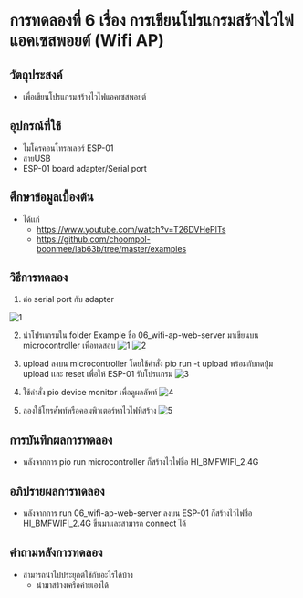 # การทดลองที่ 6 เรื่อง การเขียนโปรแกรมสร้างไวไฟแอคเซสพอยต์ (Wifi AP)

## วัตถุประสงค์
* เพื่อเขียนโปรแกรมสร้างไวไฟแอคเซสพอยต์

## อุปกรณ์ที่ใช้
* ไมโครคอนโทรลเลอร์ ESP-01
* สายUSB
* ESP-01 board adapter/Serial port

## ศึกษาข้อมูลเบื้องต้น
* ได้เเก่
  * https://www.youtube.com/watch?v=T26DVHePlTs
  * https://github.com/choompol-boonmee/lab63b/tree/master/examples

## วิธีการทดลอง
1. ต่อ serial port กับ adapter

![1](https://user-images.githubusercontent.com/80879503/112361613-2b420800-8d06-11eb-86b9-61fdee20effb.jpg)

2. นำโปรเเกรมใน folder Example ชื่อ 06_wifi-ap-web-server มาเขียนบน microcontroller เพื่อทดสอบ
![1](https://user-images.githubusercontent.com/80879503/112362034-94c21680-8d06-11eb-8019-4f2204cafdd2.jpg)
![2](https://user-images.githubusercontent.com/80879503/112362042-97bd0700-8d06-11eb-9d14-1994a5cc9723.jpg)

3. upload ลงบน microcontroller โดยใช้คำสั่ง pio run -t upload พร้อมกับกดปุ่ม upload เเละ reset เพื่อให้ ESP-01 รับโปรเเกรม
![3](https://user-images.githubusercontent.com/80879503/112362106-aacfd700-8d06-11eb-9246-4b952ea3d102.jpg)

4. ใช้คำสั่ง pio device monitor เพื่อดูผลลัพท์
![4](https://user-images.githubusercontent.com/80879503/112362505-187c0300-8d07-11eb-97d0-9aed7ddf8c7b.jpg)

5. ลองใช้โทรศัพท์หรือคอมพิวเตอร์หาไวไฟที่สร้าง
![5](https://user-images.githubusercontent.com/80879503/112362773-5ed16200-8d07-11eb-9fdf-d462e628a93e.jpg)

## การบันทึกผลการทดลอง
* หลังจากการ pio run microcontroller ก็สร้างไวไฟชื่อ HI_BMFWIFI_2.4G

## อภิปรายผลการทดลอง
* หลังจากการ run 06_wifi-ap-web-server ลงบน ESP-01 ก็สร้างไวไฟชื่อ HI_BMFWIFI_2.4G ขึ้นมาเเละสามารถ connect ได้

## คำถามหลังการทดลอง
* สามารถนำไปประยุกต์ใช้กับอะไรได้บ้าง
  *  นำมาสร้างเครือค่ายเองได้
